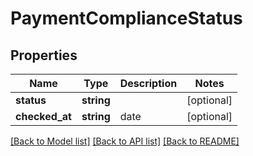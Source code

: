 # PaymentComplianceStatus

## Properties
Name | Type | Description | Notes
------------ | ------------- | ------------- | -------------
**status** | **string** |  | [optional] 
**checked_at** | **string** | date | [optional] 

[[Back to Model list]](../README.md#documentation-for-models) [[Back to API list]](../README.md#documentation-for-api-endpoints) [[Back to README]](../README.md)


